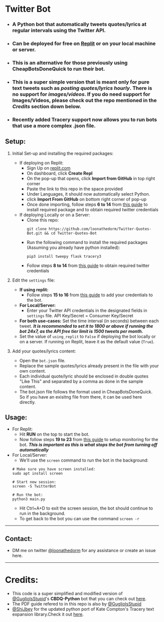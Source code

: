 # Twitter Bot

* ### A Python bot that automatically tweets quotes/lyrics at regular intervals using the Twitter API.
* ### Can be deployed for free on [Replit](https://replit.com) or on your local machine or server.
* ### This is an alternative for those previously using CheapBotsDoneQuick to run their bot.
* ### This is a super simple version that is meant only for pure text tweets such as *posting quotes/lyrics hourly*. There is no support for *images/videos*. If you do need support for Images/Videos, please check out the repo mentioned in the *Credits* section down below.
* ### Recently added Tracery support now allows you to run bots that use a more complex .json file.

## Setup:

1. Initial Set-up and installing the required packages:
   - If deploying on Replit:
     - Sign Up on [replit.com](https://replit.com)
     - On dashboard, click **Create Repl**
     - On the pop-up that opens, click **Import from GitHub** in top right corner
     - Paste the link to this repo in the space provided
     - Under Languages, it should now automatically select Python.
     - click **Import From GitHub** on bottom right corner of pop-up
     - Once done importing, follow steps **6 to 14** from [this guide](https://github.com/loonathedorm/Twitter-Quotes-Bot/blob/main/CBDQ-like%20Python%20Bot%20Hosting.pdf) to install required package and to obtain required twitter credentials
   - If deploying Locally or on a Server:
     - Clone this repo:
       ```
       git clone https://github.com/loonathedorm/Twitter-Quotes-Bot.git && cd Twitter-Quotes-Bot
       ```
     - Run the following command to install the required packages (Assuming you already have python installed):
       ```
       pip3 install tweepy flask tracery3
       ```
     - Follow steps **8 to 14** from [this guide](https://github.com/loonathedorm/Twitter-Quotes-Bot/blob/main/CBDQ-like%20Python%20Bot%20Hosting.pdf) to obtain required twitter credentials
2. Edit the `settings` file:
   - **If using replit:**
      - Follow steps **15 to 16** from [this guide](https://github.com/loonathedorm/Twitter-Quotes-Bot/blob/main/CBDQ-like%20Python%20Bot%20Hosting.pdf) to add your credentials to the bot.
   - **For Local/Server:**
      - Enter your Twitter API credentials in the designated fields in `settings` file. API Key/Secret = Consumer Key/Secret
   - **For both use-cases:** Set the time interval (in seconds) between each tweet. ***It is recommended to set it to 1800 or above if running the bot 24x7, as the API free tier limit is 1500 tweets per month.***
   - Set the value of `using_replit` to `False` if deploying the bot locally or on a server. If running on Replit, leave it as the default value (`True`).

3. Add your quotes/lyrics content:
   - Open the `bot.json` file.
   - Replace the sample quotes/lyrics already present in the file with your own content.
   - Each individual quote/lyric should be enclosed in double quotes "Like This" and separated by a comma as done in the sample content.
   - The bot.json file follows the format used in CheapBotsDoneQuick. So if you have an exisitng file from there, it can be used here directly.

## Usage:

- For Replit:
    - Hit **RUN** on the top to start the bot.
    - Now follow steps **19 to 23** from [this guide](https://github.com/loonathedorm/Twitter-Quotes-Bot/blob/main/CBDQ-like%20Python%20Bot%20Hosting.pdf) to setup monitoring for the bot. ***This is important as this is what stops the bot from turning off automatically***
- For Local/Server:
    - We'll use the `screen` command to run the bot in the background:
    ```shell
    # Make sure you have screen installed:
    sudo apt install screen

    # Start new session:
    screen -S TwitterBot

    # Run the bot:
    python3 main.py
    ```
    - Hit Ctrl+A+D to exit the screen session, the bot should continue to run in the background.
    - To get back to the bot you can use the command ```screen -r```
---

## Contact: 
- DM me on twitter [@loonathedorm](https://twitter.com/loonathedorm) for any assistance or create an issue here.

---

# Credits:
- This code is a super simplified and modified version of [@GuglioIsStupid](https://github.com/GuglioIsStupid/)'s **CBDQ-Python** bot that you can check out [here](https://github.com/GuglioIsStupid/CBDQ-Python).
- The PDF guide refered to in this repo is also by [@GuglioIsStupid](https://github.com/GuglioIsStupid/)
- [@ShiJbey](https://github.com/ShiJbey) for the updated python port of Kate Compton's Tracery text expansion library.Check it out [here](https://github.com/ShiJbey/pytracery3).
